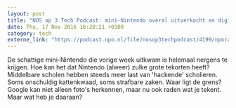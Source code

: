 ```yaml
---
layout: post
title: "NOS op 3 Tech Podcast: mini-Nintendo overal uitverkocht en digitaal kattekwaad op scholen"
date: Thu, 17 Nov 2016 16:20:21 +0100
category: tech
externe_link: "https://podcast.npo.nl/file/nosop3techpodcast/4199/nporadio1_nosop3techpodcast_20161117_nos-op-3-tech-podcast-mini-nintendo-overal-uitverkocht-en-digitaal-kattekwaad-op-scholen.mp3"
---
```


De schattige mini-Nintendo die vorige week uitkwam is helemaal nergens te krijgen. Hoe kan het dat Nintendo (alweer) zulke grote tekorten heeft?
Middelbare scholen hebben steeds meer last van 'hackende' scholieren. Soms onschuldig kattenkwaad, soms strafbare zaken. Waar ligt de grens?
Google kan niet alleen foto's herkennen, maar nu ook raden wat je tekent. Maar wat heb je daaraan?<img src="http://feeds.feedburner.com/~r/nosop3-tech-podcast/~4/wFe54fL1_uU" height="1" width="1" alt=""/><img src="http://feeds.feedburner.com/~r/nosop3-tech-podcast/~4/wFe54fL1_uU" height="1" width="1" alt=""/>
